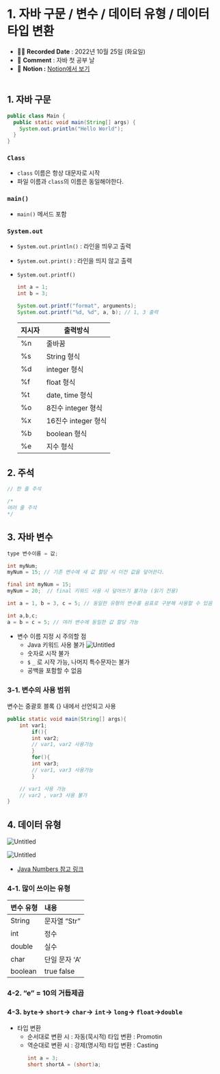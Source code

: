 # 1. 자바 구문 / 변수 / 데이터 유형 / 데이터 타입 변환

- ✍🏻 **Recorded Date** : 2022년 10월 25일 (화요일)
- 💬 **Comment** : 자바 첫 공부 날
- 🔖 **Notion :** [Notion에서 보기](https://www.notion.so/1-10cd2489440c46bda325f59e1643db6b)
  <br>
  <br>

## 1. 자바 구문

```java
public class Main {
  public static void main(String[] args) {
    System.out.println("Hello World");
  }
}
```

### `Class`

- `class` 이름은 항상 대문자로 시작
- 파일 이름과 `class`의 이름은 동일해야한다.

### `main()`

- `main()` 메서드 포함

### `System.out`

- `System.out.println()` : 라인을 띄우고 출력
- `System.out.print()` : 라인을 띄지 않고 출력
- `System.out.printf()`

  ```java
  int a = 1;
  int b = 3;

  System.out.printf("format", arguments);
  System.out.printf("%d, %d", a, b); // 1, 3 출력
  ```

  | 지시자 | 출력방식            |
  | ------ | ------------------- |
  | %n     | 줄바꿈              |
  | %s     | String 형식         |
  | %d     | integer 형식        |
  | %f     | float 형식          |
  | %t     | date, time 형식     |
  | %o     | 8진수 integer 형식  |
  | %x     | 16진수 integer 형식 |
  | %b     | boolean 형식        |
  | %e     | 지수 형식           |

## 2. 주석

```java
// 한 줄 주석

/*
여러 줄 주석
*/
```

## 3. 자바 변수

```java
type 변수이름 = 값;

int myNum;
myNum = 15; // 기존 변수에 새 값 할당 시 이전 값을 덮어쓴다.

final int myNum = 15;
myNum = 20;  // final 키워드 사용 시 덮어쓰기 불가능 (읽기 전용)

int a = 1, b = 3, c = 5; // 동일한 유형의 변수를 쉼표로 구분해 사용할 수 있음

int a,b,c;
a = b = c = 5; // 여러 변수에 동일한 값 할당 가능
```

- 변수 이름 지정 시 주의할 점
  - Java 키워드 사용 불가
    ![Untitled](https://s3.us-west-2.amazonaws.com/secure.notion-static.com/7ec7d8c2-31f3-430d-baed-d297f10b0de5/Untitled.png?X-Amz-Algorithm=AWS4-HMAC-SHA256&X-Amz-Content-Sha256=UNSIGNED-PAYLOAD&X-Amz-Credential=AKIAT73L2G45EIPT3X45%2F20221112%2Fus-west-2%2Fs3%2Faws4_request&X-Amz-Date=20221112T113836Z&X-Amz-Expires=86400&X-Amz-Signature=d4a99e3413cd12951172e492770693e451b82681ce67bc1104966331a7a4b9c5&X-Amz-SignedHeaders=host&response-content-disposition=filename%3D%22Untitled.png%22&x-id=GetObject)
  - 숫자로 시작 불가
  - `$` `_` 로 시작 가능, 나머지 특수문자는 불가
  - 공백을 포함할 수 없음

### 3-1. 변수의 사용 범위

변수는 중괄호 블록 {} 내에서 선언되고 사용

```java
public static void main(String[] args){
	int var1;
		if(){
		int var2;
		// var1, var2 사용가능
		}
		for(){
		int var3;
		// var1, var3 사용가능
		}

	// var1 사용 가능
	// var2 , var3 사용 불가
}
```

## 4. 데이터 유형

![Untitled](https://s3.us-west-2.amazonaws.com/secure.notion-static.com/ef18454f-61aa-4b62-afc8-e10c03a0e31b/Untitled.png?X-Amz-Algorithm=AWS4-HMAC-SHA256&X-Amz-Content-Sha256=UNSIGNED-PAYLOAD&X-Amz-Credential=AKIAT73L2G45EIPT3X45%2F20221112%2Fus-west-2%2Fs3%2Faws4_request&X-Amz-Date=20221112T113900Z&X-Amz-Expires=86400&X-Amz-Signature=4b2287d61ad3e367e55a253104d1755a1156981171a4d1c9fd807ac530bbc4c4&X-Amz-SignedHeaders=host&response-content-disposition=filename%3D%22Untitled.png%22&x-id=GetObject)

![Untitled](https://s3.us-west-2.amazonaws.com/secure.notion-static.com/c6491f69-9c7a-4ccd-a6da-7a3178e2c1e0/Untitled.png?X-Amz-Algorithm=AWS4-HMAC-SHA256&X-Amz-Content-Sha256=UNSIGNED-PAYLOAD&X-Amz-Credential=AKIAT73L2G45EIPT3X45%2F20221112%2Fus-west-2%2Fs3%2Faws4_request&X-Amz-Date=20221112T113915Z&X-Amz-Expires=86400&X-Amz-Signature=dfb1318ca13d4dc08f4d2fca292719890a1661c78b22c1f45e91119661958982&X-Amz-SignedHeaders=host&response-content-disposition=filename%3D%22Untitled.png%22&x-id=GetObject)

- [Java Numbers 참고 링크](https://www.w3schools.com/java/java_data_types_numbers.asp)

### 4-1. 많이 쓰이는 유형

| 변수 유형 | 내용          |
| :-------- | :------------ |
| String    | 문자열 “Str”  |
| int       | 정수          |
| double    | 실수          |
| char      | 단일 문자 ‘A’ |
| boolean   | true false    |

### 4-2. “e” = 10의 거듭제곱

### 4-3. `byte`-> `short`-> `char`-> `int`-> `long`-> `float`->`double`

- 타입 변환
  - 순서대로 변환 시 : 자동(묵시적) 타입 변환 : Promotin
  - 역순대로 변환 시 : 강제(명시적) 타입 변환 : Casting
    ```java
    int a = 3;
    short shortA = (short)a;
    ```
